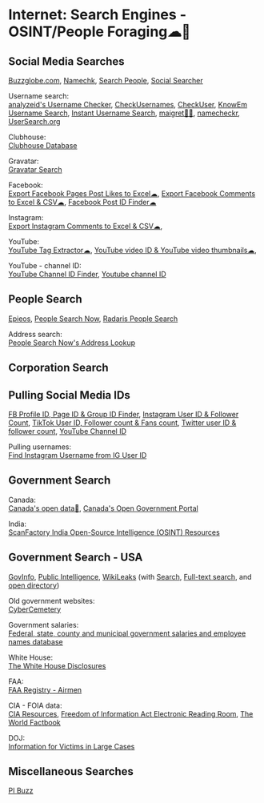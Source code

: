# Internet: Search Engines - OSINT/People Foraging☁💩

## Social Media Searches

[Buzzglobe.com](https://buzzglobe.com/),
[Namechk](https://namechk.com/),
[Search People](https://www.search-people.online/),
[Social Searcher](https://www.social-searcher.com/)

Username search:  
[analyzeid's Username Checker](https://analyzeid.com/username/),
[CheckUsernames](https://checkusernames.com/),
[CheckUser](https://checkuser.org/),
[KnowEm Username Search](https://knowem.com/),
[Instant Username Search](https://instantusername.com/),
[maigret💾🐍](https://github.com/soxoj/maigret),
[namecheckr](https://www.namecheckr.com/),
[UserSearch.org](https://usersearch.org/)

Clubhouse:  
[Clubhouse Database](https://clubhousedb.com/)

Gravatar:  
[Gravatar Search](https://gravatar.com/site/check/)

Facebook:  
[Export Facebook Pages Post Likes to Excel☁](https://commentpicker.com/export-likes-facebook.php),
[Export Facebook Comments to Excel & CSV☁](https://commentpicker.com/export-comments-facebook.php),
[Facebook Post ID Finder☁](https://commentpicker.com/facebook-post-id-finder.php)

Instagram:  
[Export Instagram Comments to Excel & CSV☁](https://commentpicker.com/export-comments-instagram.php),

YouTube:  
[YouTube Tag Extractor☁](https://commentpicker.com/youtube-tag-extractor.php),
[YouTube video ID & YouTube video thumbnails☁](https://commentpicker.com/youtube-video-id.php),

YouTube - channel ID:  
[YouTube Channel ID Finder](https://www.streamweasels.com/tools/youtube-channel-id-and-user-id-convertor/),
[Youtube channel ID](https://commentpicker.com/youtube-channel-id.php)

## People Search

[Epieos](https://epieos.com/),
[People Search Now](https://www.peoplesearchnow.com/),
[Radaris People Search](https://radaris.com/)

Address search:  
[People Search Now's Address Lookup](https://www.peoplesearchnow.com/address)

## Corporation Search



## Pulling Social Media IDs

[FB Profile ID, Page ID & Group ID Finder](https://commentpicker.com/find-facebook-id.php),
[Instagram User ID & Follower Count](https://commentpicker.com/instagram-user-id.php),
[TikTok User ID, Follower count & Fans count](https://commentpicker.com/tiktok-id.php),
[Twitter user ID & follower count](https://commentpicker.com/twitter-id.php),
[YouTube Channel ID](https://commentpicker.com/youtube-channel-id.php)

Pulling usernames:  
[Find Instagram Username from IG User ID](https://commentpicker.com/instagram-username.php)

## Government Search

Canada:  
[Canada's open data🔌](https://open.canada.ca/en/using-open-data),
[Canada's Open Government Portal](https://open.canada.ca/data/dataset)

India:  
[ScanFactory India Open-Source Intelligence (OSINT) Resources](https://in.scanfactory.io/intelligence.html)

## Government Search - USA

[GovInfo](https://www.govinfo.gov/),
[Public Intelligence](https://publicintelligence.net/),
[WikiLeaks](https://wikileaks.org/) (with [Search](https://search.wikileaks.org/), [Full-text search](https://search.wikileaks.org/plusd/), and [open directory](https://file.wikileaks.org/))

Old government websites:  
[CyberCemetery](https://govinfo.library.unt.edu/)

Government salaries:  
[Federal, state, county and municipal government salaries and employee names database](https://pibuzz.com/government-salaries/)

White House:  
[The White House Disclosures](https://www.whitehouse.gov/disclosures/)

FAA:  
[FAA Registry - Airmen](https://amsrvs.registry.faa.gov/airmeninquiry/)

CIA - FOIA data:  
[CIA Resources](https://www.cia.gov/resources/),
[Freedom of Information Act Electronic Reading Room](https://www.cia.gov/readingroom/),
[The World Factbook](https://www.cia.gov/the-world-factbook/)

DOJ:  
[Information for Victims in Large Cases](https://www.justice.gov/information-victims-large-cases)

## Miscellaneous Searches

[PI Buzz](https://pibuzz.com/)
